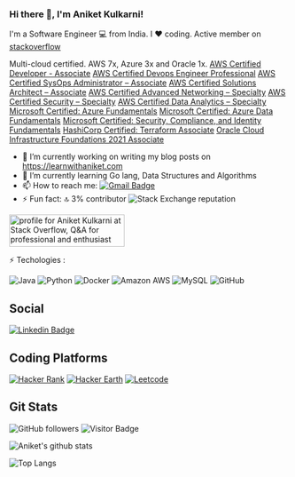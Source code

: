 ### Hi there 👋, I'm Aniket Kulkarni!

I'm a Software Engineer :computer: from India. I :heart: coding. 
Active member on [stackoverflow](https://stackoverflow.com/users/1031945/aniket-kulkarni)

Multi-cloud certified. AWS 7x, Azure 3x and Oracle 1x.
[AWS Certified Developer - Associate](https://www.credly.com/badges/ae90f171-66b5-4812-8cf2-bf45a96bec65) 
[AWS Certified Devops Engineer Professional](https://www.credly.com/badges/7442e2b5-09bc-455d-95ac-3932f0b76575)
[AWS Certified SysOps Administrator – Associate](https://www.credly.com/badges/f771690c-1560-4ccb-9b78-3041e629bf6a)
[AWS Certified Solutions Architect – Associate](https://www.credly.com/badges/01304209-1e0f-4136-8d99-08bd6d9f43b2)
[AWS Certified Advanced Networking – Specialty](https://www.credly.com/badges/39c8c80e-bf1c-4415-9128-ea813d7fd7d7)
[AWS Certified Security – Specialty](https://www.credly.com/badges/53132a8f-b035-40d5-a21d-18e6f0ee3aa7)
[AWS Certified Data Analytics – Specialty](https://www.credly.com/badges/7d66091f-7a73-4234-9459-822c09659f85)
[Microsoft Certified: Azure Fundamentals](https://www.credly.com/badges/4d6f8035-7efd-43fb-9661-6152d17da283)
[Microsoft Certified: Azure Data Fundamentals](https://www.credly.com/badges/4c4c0956-8639-4008-8847-f7ce83a95a3e)
[Microsoft Certified: Security, Compliance, and Identity Fundamentals](https://www.credly.com/badges/5437fa35-8860-42a6-aea5-d972b889e482)
[HashiCorp Certified: Terraform Associate](https://www.credly.com/badges/23b9fe4a-461c-4195-b712-caf18bc25d35)
[Oracle Cloud Infrastructure Foundations 2021 Associate](https://catalog-education.oracle.com/pls/certview/sharebadge?id=57269371D6E3EFA050EB09FF53E5C22C0510AA5923B7DCA7B673DD36582EBF2B)

<!--
**aniketskulkarni/aniketskulkarni** is a ✨ _special_ ✨ repository because its `README.md` (this file) appears on your GitHub profile.

Here are some ideas to get you started:
-->
- 🔭 I’m currently working on writing my blog posts on https://learnwithaniket.com
- 🌱 I’m currently learning Go lang, Data Structures and Algorithms
- 📫 How to reach me: [![Gmail Badge](https://img.shields.io/badge/-aniket16kulkarni@gmail.com-c14438?style=flat-square&logo=Gmail&logoColor=white&link=mailto:aniket16kulkarni@gmail.com)](mailto:aniket16kulkarni@gmail.com)
- ⚡ Fun fact: :top: 3% contributor <img alt="Stack Exchange reputation" src="https://img.shields.io/stackexchange/stackoverflow/r/1031945?label=stackoverflow&logo=stackoverflow">

<a href="https://stackoverflow.com/users/1031945/aniket-kulkarni"><img src="https://stackoverflow.com/users/flair/1031945.png" width="208" height="58" alt="profile for Aniket Kulkarni at Stack Overflow, Q&amp;A for professional and enthusiast programmers" title="profile for Aniket Kulkarni at Stack Overflow, Q&amp;A for professional and enthusiast programmers"></a>


:zap: Techologies :

![Java](https://img.shields.io/badge/-java-E34A86?style=flat-square&logo=java) 
![Python](https://img.shields.io/badge/-Python-black?style=flat-square&logo=Python)
![Docker](https://img.shields.io/badge/-Docker-black?style=flat-square&logo=docker)
![Amazon AWS](https://img.shields.io/badge/Amazon%20AWS-232F3E?style=flat-square&logo=amazon-aws)
![MySQL](https://img.shields.io/badge/-MySQL-black?style=flat-square&logo=mysql)
![GitHub](https://img.shields.io/badge/-GitHub-181717?style=flat-square&logo=github)


## Social 

[![Linkedin Badge](https://img.shields.io/badge/-aniketkulkarni-blue?style=flat-square&logo=Linkedin&logoColor=white&link=https://www.linkedin.com/in/aniket-kulkarni-a1803647/)](https://www.linkedin.com/in/aniket-kulkarni-a1803647/)

## Coding Platforms

[![Hacker Rank](https://img.shields.io/badge/-aniket16kulkarni-03a57a?style=flat-square&labelColor=000000&logo=hackerrank&link=https://www.hackerrank.com/aniket16kulkarni)](https://www.hackerrank.com/aniket16kulkarni)  [![Hacker Earth](https://img.shields.io/badge/-@aniket426-black?style=flat-square&labelColor=323754&logo=hackerearth&link=https://www.hackerearth.com/@aniket426)](https://www.hackerearth.com/@aniket426)   [![Leetcode](https://img.shields.io/badge/-aniket16kulkarni-FEA116?style=flat-square&labelColor=222222&logo=leetcode&link=https://leetcode.com/aniket16kulkarni/)](https://leetcode.com/aniket16kulkarni/)

## Git Stats

<img alt="GitHub followers" src="https://img.shields.io/github/followers/aniketskulkarni?style=social">          ![Visitor Badge](https://visitor-badge.laobi.icu/badge?page_id=aniketskulkarni.aniketskulkarni)

![Aniket's github stats](https://github-readme-stats.vercel.app/api?username=aniketskulkarni&show_icons=true)

![Top Langs](https://github-readme-stats.vercel.app/api/top-langs/?username=aniketskulkarni&hide=TeX&layout=full)
